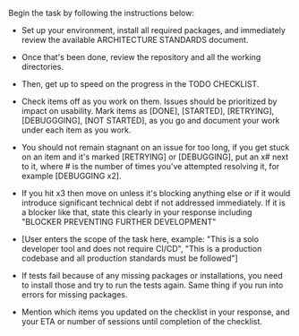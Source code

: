 Begin the task by following the instructions below:

- Set up your environment, install all required packages, and immediately review the available ARCHITECTURE STANDARDS document.
- Once that's been done, review the repository and all the working directories.
- Then, get up to speed on the progress in the TODO CHECKLIST.
- Check items off as you work on them. Issues should be prioritized by impact on usability. Mark items as [DONE], [STARTED], [RETRYING], [DEBUGGGING], [NOT STARTED], as you go and document your work under each item as you work.
- You should not remain stagnant on an issue for too long, if you get stuck on an item and it's marked [RETRYING] or [DEBUGGING], put an x# next to it, where # is the number of times you've attempted resolving it, for example [DEBUGGING x2].
- If you hit x3 then move on unless it's blocking anything else or if it would introduce significant technical debt if not addressed immediately. If it is a blocker like that, state this clearly in your response including "BLOCKER PREVENTING FURTHER DEVELOPMENT"

- [User enters the scope of the task here, example: "This is a solo developer tool and does not require CI/CD", "This is a production codebase and all production standards must be followed"]

- If tests fail because of any missing packages or installations, you need to install those and try to run the tests again. Same thing if you run into errors for missing packages.
- Mention which items you updated on the checklist in your response, and your ETA or number of sessions until completion of the checklist.